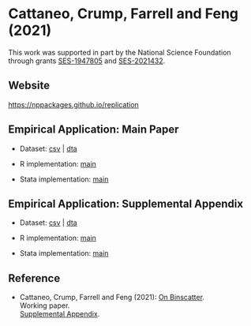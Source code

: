 # Cattaneo, Crump, Farrell and Feng (2021)

This work was supported in part by the National Science Foundation through grants [SES-1947805](https://www.nsf.gov/awardsearch/showAward?AWD_ID=1947805) and [SES-2021432](https://www.nsf.gov/awardsearch/showAward?AWD_ID=2021432).

## Website

https://nppackages.github.io/replication

## Empirical Application: Main Paper

- Dataset: [csv](CCFF_2021_Binscatter.csv) | [dta](CCFF_2021_Binscatter.dta)

- R implementation: [main](CCFF_2021_Binscatter.R)

- Stata implementation: [main](CCFF_2021_Binscatter.do)

## Empirical Application: Supplemental Appendix

- Dataset: [csv](CCFF_2021_Binscatter--SA.csv) | [dta](CCFF_2021_Binscatter--SA.dta)

- R implementation: [main](CCFF_2021_Binscatter--SA.R)

- Stata implementation: [main](CCFF_2021_Binscatter--SA.do)

## Reference

- Cattaneo, Crump, Farrell and Feng (2021): [On Binscatter](https://nppackages.github.io/references/Cattaneo-Crump-Farrell-Feng_2021_Binscatter.pdf).<br>
Working paper.<br>
[Supplemental Appendix](https://nppackages.github.io/references/Cattaneo-Crump-Farrell-Feng_2021_Binscatter--Supplemental.pdf).

<br><br>
